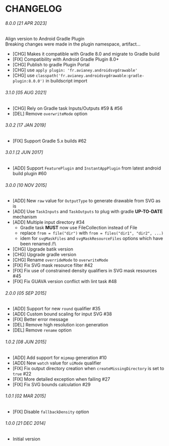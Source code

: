 CHANGELOG
=========

###### 8.0.0 [21 APR 2023]

Align version to Android Gradle Plugin  
Breaking changes were made in the plugin namespace, artifact...

 -  [CHG] Makes it compatible with Gradle 8.0 and migrate to Gradle build
 -  [FIX] Compatibility with Android Gradle Plugin 8.0+
 -  [CHG] Publish to gradle Plugin Portal
 -  [CHG] use `apply plugin: 'fr.avianey.androidsvgdrawable'` 
 -  [CHG] use `classpath('fr.avianey.androidsvgdrawable:gradle-plugin:8.0.0')` in buildscript import

###### 3.1.0 [05 AUG 2021]
 -  [CHG] Rely on Gradle task Inputs/Outputs #59 & #56
 -  [DEL] Remove `overwriteMode` option

###### 3.0.2 [17 JAN 2019]
 -  [FIX] Support Gradle 5.x builds #62

###### 3.0.1 [2 JUN 2017]
 -  [ADD] Support `FeaturePlugin` and `InstantAppPlugin` from latest android build plugin #60

###### 3.0.0 [10 NOV 2015]
 -  [ADD] New `raw` value for `OutputType` to generate drawable from SVG as is
 -  [ADD] Use `TaskInputs` and `TaskOutputs` to plug with gradle **UP-TO-DATE** mechanism
 -  [ADD] Multiple input directory #34
     -  Gradle task **MUST** now use FileCollection instead of File
     -  replace `from = file("dir")` with  `from = files("dir1", "dir2", ...)`
     -  idem for `svgMaskFiles` and `svgMaskResourceFiles` options which have been renamed /!\
 -  [CHG] Upgrade batik version
 -  [CHG] Upgrade gradle version
 -  [CHG] Rename `overrideMode` to `overwriteMode`
 -  [FIX] Fix SVG mask resource filter #42
 -  [FIX] Fix use of constrained density qualifiers in SVG mask resources #45
 -  [FIX] Fix GUAVA version conflict with lint task #48


###### 2.0.0 [05 SEP 2015]
 -  [ADD] Support for new `round` qualifier #35
 -  [ADD] Custom bound scaling for input SVG #38
 -  [FIX] Better error message
 -  [DEL] Remove high resolution icon generation
 -  [DEL] Remove `rename` option


###### 1.0.2 [08 JUN 2015]
 -  [ADD] Add support for `mipmap` generation #10
 -  [ADD] New `watch` value for `uiMode` qualifier
 -  [FIX] Fix output directory creation when `createMissingDirectory` is set to `true` #22
 -  [FIX] More detailed exception when failing #27
 -  [FIX] Fix SVG bounds calculation #29

###### 1.0.1 [02 MAR 2015]
 -  [FIX] Disable `fallbackDensity` option

###### 1.0.0 [21 DEC 2014]
 -  Initial version
